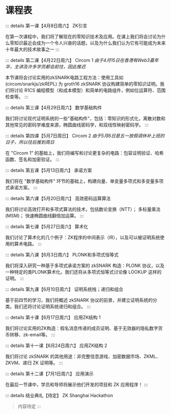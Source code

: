 # 课程表  


::: details 第一课【4月8日周六】 ZK引言

在第一次课程中，我们将了解现在的零知识技术及应用。在课上我们将会讨论为什么零知识最近会成为一个令人兴奋的话题，以及为什么我们认为它有可能成为未来十年最大的技术故事之一
:::


::: details 第二课【4月22日周六】 Circom 1 
_由于4月15日在香港有Web3嘉年华，主讲及许多学员都会前往，因此推迟_

本节课将会讨论实用的zkSNARK电路工程方法：使用工具如(circom/snarkjs/zkREPL) 为 groth16 zkSNARK 协议构建简单的零知识证明。我们将讨论 R1CS 编程模型（和成本模型）和简单的电路组件，例如位运算符、范围检查等。
:::


::: details 第三课【4月29日周六】 数学基础构件

我们将讨论现代证明系统的一些"基础构件"，包括：零知识的形式化，离散对数和其他常见的密码学难度来源，椭圆曲线密码学，和双线性映射密码学。
:::


::: details 第四课【5月7日周日】 Circom 2
_由于5月6日是五一放假调休补上班的日子，所以往后推到周日_

在 "Circom 1" 的基础上，我们将编写和讨论更复杂的电路：包容证明验证、哈希函数、签名和加密验证。
:::


::: details 第五课【5月13日周六】 承诺方案

我们将在 "数学基础构件" 环节的基础上，构建向量、单变量多项式和多变量多项式承诺方案。
:::


::: details 第六课【5月20日周六】 高效密码运算算法

我们将讨论高效打开和多项式算法的技术，包括数论变换（NTT）； 多标量乘法 (MSM)； 快速椭圆曲线翻倍加运算。
:::


::: details 第七课【5月27日周六】 算术化

我们讨论了算术化的几个例子：ZK程序的中间表示（IR），以及可以被证明系统使用的算术电路。
:::


::: details 第八课【6月3日周六】 PLONK和多项式恒等式

我们将深入研究一种基于多项式承诺方案的 zkSNARK 构造：PLONK 协议，以及一种特定的类PLONK算术化。我们还将从多项式恒等式讨论像 LOOKUP 这样的证明。
:::


::: details 第九课【6月10日周六】 证明系统栈；递归和组合

基于前四节的学习，我们将概述 zkSNARK 协议的前景，并建立证明系统的分类。我们还将讨论证明系统递归和组合。
:::


::: details 第十课【6月17日周六】 应用ZK结构 1

我们将讨论实用的ZK构造：假名消息传递的成员证明、基于无效器的隐私数字货币转移、zk-email等。
:::


::: details 第十一课【6月24日周六】 应用ZK结构 2

我们将讨论 zkSNARK 的其他用途：非完整信息游戏、加密数据市场、ZKML、ZKVM、递归 ZK 证明等。
:::


::: details 第十二课【7月1日周六】 应用演示

在最后一节课中，学员和导师将展示他们开发的项目和 ZK 应用程序！
:::


::: details 结业典礼【待定】 ZK Shanghai Hackathon
> 内容待定
:::